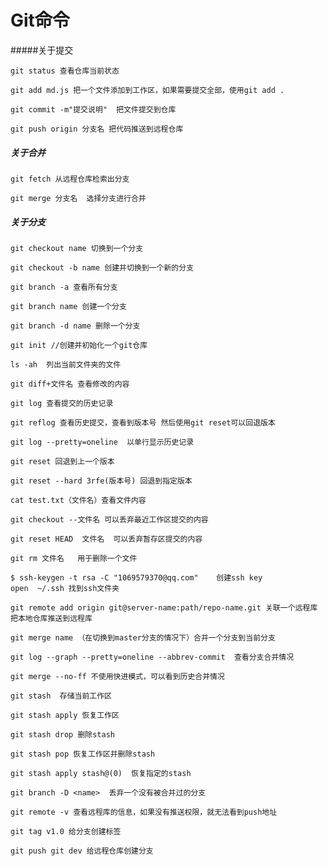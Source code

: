 # Git命令

#####关于提交

``` nginx
git status 查看仓库当前状态
```

```nginx
git add md.js 把一个文件添加到工作区，如果需要提交全部，使用git add .
```

```nginx
git commit -m"提交说明"  把文件提交到仓库
```

```nginx
git push origin 分支名 把代码推送到远程仓库
```

##### 关于合并

```nginx
git fetch 从远程仓库检索出分支
```

```nginx
git merge 分支名  选择分支进行合并
```

##### 关于分支

```nginx
git checkout name 切换到一个分支
```

```nginx
git checkout -b name 创建并切换到一个新的分支
```

```nginx
git branch -a 查看所有分支
```

```nginx
git branch name 创建一个分支
```

```nginx
git branch -d name 删除一个分支
```




```nginx
git init //创建并初始化一个git仓库
```
```nginx
ls -ah  列出当前文件夹的文件
```


```nginx
git diff+文件名 查看修改的内容
```
```nginx
git log 查看提交的历史记录
```
```nginx
git reflog 查看历史提交，查看到版本号 然后使用git reset可以回退版本
```
```nginx
git log --pretty=oneline  以单行显示历史记录
```
```nginx
git reset 回退到上一个版本
```
```nginx
git reset --hard 3rfe(版本号) 回退到指定版本
```
```nginx
cat test.txt（文件名）查看文件内容
```
```nginx
git checkout --文件名 可以丢弃最近工作区提交的内容
```
```nginx
git reset HEAD  文件名  可以丢弃暂存区提交的内容
```
```nginx
git rm 文件名   用于删除一个文件
```
```nginx
$ ssh-keygen -t rsa -C "1069579370@qq.com"    创建ssh key
open  ~/.ssh 找到ssh文件夹 
```
```nginx
git remote add origin git@server-name:path/repo-name.git 关联一个远程库
把本地仓库推送到远程库
```
```nginx
git merge name （在切换到master分支的情况下）合并一个分支到当前分支
```
```nginx
git log --graph --pretty=oneline --abbrev-commit  查看分支合并情况
```
```nginx
git merge --no-ff 不使用快进模式，可以看到历史合并情况
```
```nginx
git stash  存储当前工作区
```
```nginx
git stash apply 恢复工作区
```
```nginx
git stash drop 删除stash
```
```nginx
git stash pop 恢复工作区并删除stash
```
```nginx
git stash apply stash@(0)  恢复指定的stash
```
```nginx
git branch -D <name>  丢弃一个没有被合并过的分支
```
```nginx
git remote -v 查看远程库的信息，如果没有推送权限，就无法看到push地址
```
```nginx
git tag v1.0 给分支创建标签
```
```nginx
git push git dev 给远程仓库创建分支
```
